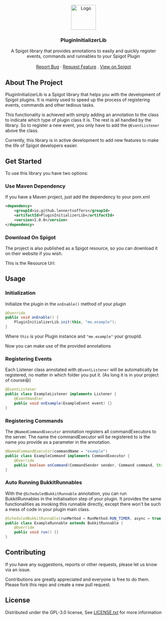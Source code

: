 <br />

<div align="center">
  <a href="https://github.com/lennertsoffers/PluginInitializerLib">
    <img src="https://lennertsoffers.com/hosting/PluginInitializerLib.png" alt="Logo" width="80" height="80">
  </a>

<h3 align="center">PluginInitializerLib</h3>

  <p align="center">
    A Spigot library that provides annotations to easily and quickly register events, commands and runnables to your Spigot Plugin
    <br />
    <br />
    <a href="https://github.com/lennertsoffers/PluginInitializerLib/issues">Report Bug</a>
    ·
    <a href="https://github.com/lennertsoffers/PluginInitializerLib/issues">Request Feature</a>
    .
    <a href="https://www.spigotmc.org/resources/elemental-stones.100459/">View on Spigot</a>
  </p>
</div>


## About The Project
PluginInitializerLib is a Spigot library that helps you with the development of Spigot plugins.
It is mainly used to speed up the process of registering events, commands and other tedious tasks.

This functionality is achieved with simply adding an annotation to the class to indicate which type of plugin class it is.
The rest is all handled by the library. So to register a new event, you only have to add the `@EventListener` above the class.

Currently, this library is in active development to add new features to make the life of Spigot developers easier.


## Get Started
To use this library you have two options:

### Use Maven Dependency
If you have a Maven project, just add the dependency to your pom.xml

```xml
<dependency>
    <groupId>io.github.lennertsoffers</groupId>
    <artifactId>PluginInitializerLib</artifactId>
    <version>1.0.0</version>
</dependency>
```

### Download On Spigot
The project is also published as a Spigot resource, so you can download it on their website if you wish.

This is the Resource Url: 


## Usage

### Initialization

Initialize the plugin in the `onEnable()` method of your plugin
```java
@Override
public void onEnable() {
    PluginInitializerLib.init(this, "me.example");
}
```
Where `this` is your Plugin instance and `"me.example"` your groupId.

Now you can make use of the provided annotations

### Registering Events

Each Listener class annotated with `@EventListener` will be automatically be registered, no matter in which folder you put it. (As long it is in your project of course😃)

```java
@EventListener
public class ExampleListener implements Listener {
    @EventHandler
    public void onExample(ExampleEvent event) {}
}
```

### Registering Commands

The `@NamedCommandExecutor` annotation registers all commandExecutors to the server. The name the commandExecutor will be registered to is the name you provide as a parameter in the annotation.

```java
@NamedCommandExecutor(commandName = "example")
public class ExampleCommand implements CommandExecutor {
    @Override
    public boolean onCommand(CommandSender sender, Command command, String label, String[] args) {}
}
```

### Auto Running BukkitRunnables

With the `@ScheduledBukkitRunnable` annotation, you can run BukkitRunnables in the initialisation step of your plugin.
It provides the same functionalities as invoking this runnable directly, except there won't be such a mess of code in your plugin main class.

```java
@ScheduledBukkitRunnable(runMethod = RunMethod.RUN_TIMER, async = true, delay = 1, period = 40)
public class ExampleRunnable extends BukkitRunnable {
    @Override
    public void run() {}
}
```

## Contributing

If you have any suggestions, reports or other requests, please let us know via an issue.

Contributions are greatly appreciated and everyone is free to do them.
Please fork this repo and create a new pull request.

## License

Distributed under the GPL-3.0 license, See [LICENSE.txt](https://github.com/lennertsoffers/PluginInitializerLib/blob/main/LICENSE) for more information

